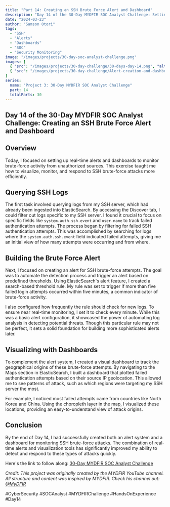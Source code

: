 ```yaml
---
title: "Part 14: Creating an SSH Brute Force Alert and Dashboard"
description: "Day 14 of the 30-Day MYDFIR SOC Analyst Challenge: Setting up real-time alerts and dashboards to monitor and visualize SSH brute-force attacks."
date: "2024-03-23"
author: "Samson Otori"
tags:
  - "SSH"
  - "Alerts"
  - "Dashboards"
  - "SOC"
  - "Security Monitoring"
image: "/images/projects/30-day-soc-analyst-challenge.png"
images: [
  { "src": "/images/projects/30-day-challenge/30-days-day-14.png", "alt": "30 Days MYDFIR SOC Analyst Challenge Day 14" },
  { "src": "/images/projects/30-day-challenge/Alert-creation-and-dashboard-on-Kibana-day-14.png", "alt": "Alert Creation and Dashboard Configuration in Kibana" }
]
series:
  name: "Project 3: 30-Day MYDFIR SOC Analyst Challenge"
  part: 14
  totalParts: 30
---
```


## Day 14 of the 30-Day MYDFIR SOC Analyst Challenge: Creating an SSH Brute Force Alert and Dashboard

## Overview

Today, I focused on setting up real-time alerts and dashboards to monitor brute-force activity from unauthorized sources. This exercise taught me how to visualize, monitor, and respond to SSH brute-force attacks more efficiently.

## Querying SSH Logs

The first task involved querying logs from my SSH server, which had already been ingested into ElasticSearch. By accessing the Discover tab, I could filter out logs specific to my SSH server. I found it crucial to focus on specific fields like `system.auth.ssh.event` and `user.name` to track failed authentication attempts. The process began by filtering for failed SSH authentication attempts. This was accomplished by searching for logs where the `system.auth.ssh.event` field indicated failed attempts, giving me an initial view of how many attempts were occurring and from where.

## Building the Brute Force Alert

Next, I focused on creating an alert for SSH brute-force attempts. The goal was to automate the detection process and trigger an alert based on predefined thresholds. Using ElasticSearch's alert feature, I created a search-based threshold rule. My rule was set to trigger if more than five failed login attempts occurred within five minutes, a common indicator of brute-force activity.

I also configured how frequently the rule should check for new logs. To ensure near real-time monitoring, I set it to check every minute. While this was a basic alert configuration, it showcased the power of automating log analysis in detecting potential threats. Though this particular rule may not be perfect, it sets a solid foundation for building more sophisticated alerts later.

## Visualizing with Dashboards

To complement the alert system, I created a visual dashboard to track the geographical origins of these brute-force attempts. By navigating to the Maps section in ElasticSearch, I built a dashboard that plotted failed authentication attempts based on their source IP geolocation. This allowed me to see patterns of attack, such as which regions were targeting my SSH server the most.

For example, I noticed most failed attempts came from countries like North Korea and China. Using the choropleth layer in the map, I visualized these locations, providing an easy-to-understand view of attack origins.

## Conclusion

By the end of Day 14, I had successfully created both an alert system and a dashboard for monitoring SSH brute-force attacks. The combination of real-time alerts and visualization tools has significantly improved my ability to detect and respond to these types of attacks quickly.

Here's the link to follow along: [30-Day MYDFIR SOC Analyst Challenge](https://www.youtube.com/watch?v=AdUMhT1l1eY&list=PLG6KGSNK4PuBWmX9NykU0wnWamjxdKhDJ&index=41)

*Credit: This project was originally created by the MYDFIR YouTube channel. All structure and content was inspired by MYDFIR. Check his channel out: [@MyDFIR](https://www.youtube.com/@MyDFIR)*

#CyberSecurity #SOCAnalyst #MYDFIRChallenge #HandsOnExperience #Day14 